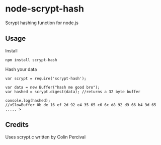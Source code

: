 node-scrypt-hash
===============

Scrypt hashing function for node.js

Usage
-----

Install

    npm install scrypt-hash


Hash your data

    var scrypt = require('scrypt-hash');

    var data = new Buffer("hash me good bro");
    var hashed = scrypt.digest(data); //returns a 32 byte buffer

    console.log(hashed);
    //<SlowBuffer 0b de 16 ef 2d 92 e4 35 65 c6 6c d8 92 d9 66 b4 3d 65 ..... >

Credits
-------
Uses scrypt.c written by Colin Percival
